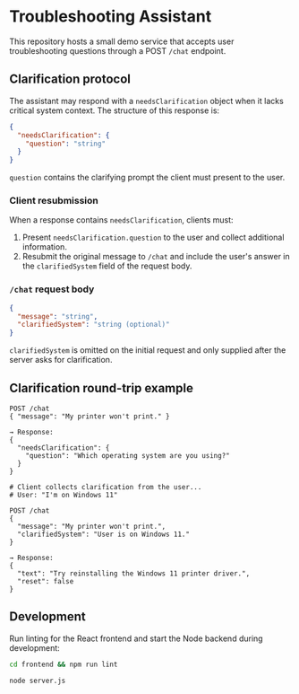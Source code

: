 # Troubleshooting Assistant

This repository hosts a small demo service that accepts user troubleshooting questions through a POST `/chat` endpoint.

## Clarification protocol

The assistant may respond with a `needsClarification` object when it lacks critical system context. The structure of this response is:

```json
{
  "needsClarification": {
    "question": "string"
  }
}
```

`question` contains the clarifying prompt the client must present to the user.

### Client resubmission

When a response contains `needsClarification`, clients must:

1. Present `needsClarification.question` to the user and collect additional information.
2. Resubmit the original message to `/chat` and include the user's answer in the `clarifiedSystem` field of the request body.

### `/chat` request body

```json
{
  "message": "string",
  "clarifiedSystem": "string (optional)"
}
```

`clarifiedSystem` is omitted on the initial request and only supplied after the server asks for clarification.

## Clarification round-trip example

```
POST /chat
{ "message": "My printer won't print." }

→ Response:
{ 
  "needsClarification": { 
    "question": "Which operating system are you using?" 
  } 
}

# Client collects clarification from the user...
# User: "I'm on Windows 11"

POST /chat
{
  "message": "My printer won't print.",
  "clarifiedSystem": "User is on Windows 11."
}

→ Response:
{
  "text": "Try reinstalling the Windows 11 printer driver.",
  "reset": false
}
```

## Development

Run linting for the React frontend and start the Node backend during development:

```bash
cd frontend && npm run lint
```

```bash
node server.js
```

